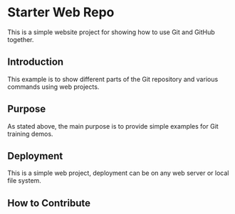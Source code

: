 # Starter Web Repo

This is a simple website project for showing how to use Git and GitHub together.

## Introduction

This example is to show different parts of the Git repository and various commands using web projects.

## Purpose

As stated above, the main purpose is to provide simple examples for Git training demos.

## Deployment

This is a simple web project, deployment can be on any web server or local file system.

## How to Contribute